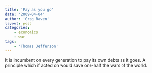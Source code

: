 ```yaml
---
title: 'Pay as you go'
date: '2009-04-04'
author: 'Greg Raven'
layout: post
categories:
    - economics
    - war
tags:
    - 'Thomas Jefferson'
---
```


It is incumbent on every generation to pay its own debts as it goes. A principle which if acted on would save one-half the wars of the world.